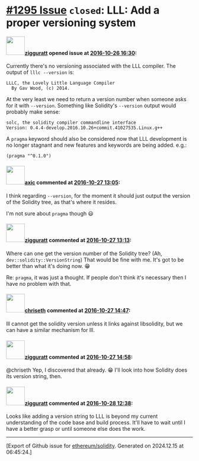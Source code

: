 # [\#1295 Issue](https://github.com/ethereum/solidity/issues/1295) `closed`: LLL: Add a proper versioning system

#### <img src="https://avatars.githubusercontent.com/u/102482?v=4" width="50">[zigguratt](https://github.com/zigguratt) opened issue at [2016-10-26 16:30](https://github.com/ethereum/solidity/issues/1295):

Currently there's no versioning associated with the LLL compiler. The output of `lllc --version` is:

```
LLLC, the Lovely Little Language Compiler 
  By Gav Wood, (c) 2014.
```

At the very least we need to return a version number when someone asks for it with `--version`. Something like Solidity's `--version` output would probably make sense:

```
solc, the solidity compiler commandline interface
Version: 0.4.4-develop.2016.10.26+commit.41027535.Linux.g++
```

A `pragma` keyword should also be considered now that LLL development is no longer stagnant and new features and keywords are being added. e.g.:

```
(pragma "^0.1.0")
```


#### <img src="https://avatars.githubusercontent.com/u/20340?v=4" width="50">[axic](https://github.com/axic) commented at [2016-10-27 13:05](https://github.com/ethereum/solidity/issues/1295#issuecomment-256635022):

I think regarding `--version`, for the moment it should just output the version of the Solidity tree, as that's where it resides.

I'm not sure about `pragma` though :smiley:

#### <img src="https://avatars.githubusercontent.com/u/102482?v=4" width="50">[zigguratt](https://github.com/zigguratt) commented at [2016-10-27 13:13](https://github.com/ethereum/solidity/issues/1295#issuecomment-256636722):

Where can one get the version number of the Solidity tree? (Ah, `dev::solidity::VersionString`) That would be fine with me. It's got to be better than what it's doing now. :grin: 

Re: `pragma`, it was just a thought. If people don't think it's necessary then I have no problem with that.

#### <img src="https://avatars.githubusercontent.com/u/9073706?v=4" width="50">[chriseth](https://github.com/chriseth) commented at [2016-10-27 14:47](https://github.com/ethereum/solidity/issues/1295#issuecomment-256663054):

lll cannot get the solidity version unless it links against libsolidity, but we can have a similar mechanism for lll.

#### <img src="https://avatars.githubusercontent.com/u/102482?v=4" width="50">[zigguratt](https://github.com/zigguratt) commented at [2016-10-27 14:58](https://github.com/ethereum/solidity/issues/1295#issuecomment-256666221):

@chriseth Yep, I discovered that already. :grin: I'll look into how Solidity does its version string, then.

#### <img src="https://avatars.githubusercontent.com/u/102482?v=4" width="50">[zigguratt](https://github.com/zigguratt) commented at [2016-10-28 12:38](https://github.com/ethereum/solidity/issues/1295#issuecomment-256909774):

Looks like adding a version string to LLL is beyond my current understanding of the code base and build process. It'll have to wait until I have a better grasp or until someone else does the work.


-------------------------------------------------------------------------------



[Export of Github issue for [ethereum/solidity](https://github.com/ethereum/solidity). Generated on 2024.12.15 at 06:45:24.]
